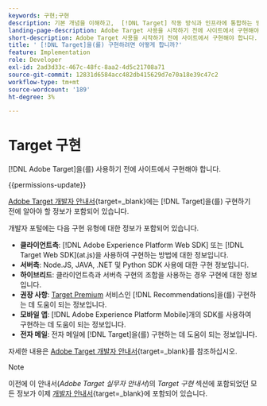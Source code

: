 ```yaml
---
keywords: 구현;구현
description: 기본 개념을 이해하고,  [!DNL Target] 작동 방식과 인프라에 통합하는 방법을 숙지하고, 방문자를 추적하는 방법을 이해합니다.
landing-page-description: Adobe Target 사용을 시작하기 전에 사이트에서 구현해야 합니다.
short-description: Adobe Target 사용을 시작하기 전에 사이트에서 구현해야 합니다.
title: ' [!DNL Target]을(를) 구현하려면 어떻게 합니까?'
feature: Implementation
role: Developer
exl-id: 2ad3d33c-467c-48fc-8aa2-4d5c21708a71
source-git-commit: 12831d6584acc482db415629d7e70a18e39c47c2
workflow-type: tm+mt
source-wordcount: '189'
ht-degree: 3%

---
```


# Target 구현

[!DNL Adobe Target]을(를) 사용하기 전에 사이트에서 구현해야 합니다.

{{permissions-update}}

[Adobe Target 개발자 안내서](https://experienceleague.adobe.com/docs/target-dev/developer/overview.html){target=_blank}에는 [!DNL Target]을(를) 구현하기 전에 알아야 할 정보가 포함되어 있습니다.

개발자 포털에는 다음 구현 유형에 대한 정보가 포함되어 있습니다.

* **클라이언트측**: [!DNL Adobe Experience Platform Web SDK] 또는 [!DNL Target Web SDK]&#x200B;(at.js)을 사용하여 구현하는 방법에 대한 정보입니다.
* **서버측**: Node.JS, JAVA, .NET 및 Python SDK 사용에 대한 구현 정보입니다.
* **하이브리드**: 클라이언트측과 서버측 구현의 조합을 사용하는 경우 구현에 대한 정보입니다.
* **권장 사항**: [Target Premium](/help/main/c-intro/intro.md#premium) 서비스인 [!DNL Recommendations]을(를) 구현하는 데 도움이 되는 정보입니다.
* **모바일 앱**: [!DNL Adobe Experience Platform Mobile]개의 SDK를 사용하여 구현하는 데 도움이 되는 정보입니다.
* **전자 메일**: 전자 메일에 [!DNL Target]을(를) 구현하는 데 도움이 되는 정보입니다.

자세한 내용은 [Adobe Target 개발자 안내서](https://experienceleague.adobe.com/docs/target-dev/developer/overview.html){target=_blank}를 참조하십시오.

>[!NOTE]
>
>이전에 이 안내서(*Adobe Target 실무자 안내서*)의 *Target 구현* 섹션에 포함되었던 모든 정보가 이제 [개발자 안내서](https://experienceleague.adobe.com/docs/target-dev/developer/overview.html){target=_blank}에 포함되어 있습니다.





